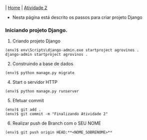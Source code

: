|  [Home](/README.md)  |  [Atividade 2](/doc/atv2.md)

*  Nesta página está descrito os passos para criar projeto Django

### Iniciando projeto Django.
1. Criando projeto Django
```
(env)$ env\Scripts\django-admin.exe startproject agrovinos .
django-admin startproject agrovinos .

```
2. Construindo a base de dados
```
(env)$ python manage.py migrate
```
4. Start o servidor HTTP
```
(env)$ python manage.py runserver
```
5. Efetuar commit 
```
(env)$ git add .
(env)$ git commit -m "Finalizando Atividade 2"
```
6. Realizar push de Branch com o SEU NOME
```
(env)$ git push origin HEAD:**<NOME_SOBRENOME>**
```
